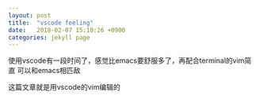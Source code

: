 ```yaml
---
layout: post
title:  "vscode feeling"
date:   2018-02-07 15:10:26 +0900
categories: jekyll page
---
```

使用vscode有一段时间了，感觉比emacs要舒服多了，再配合terminal的vim简直
可以和emacs相匹敌

这篇文章就是用vscode的vim编辑的
